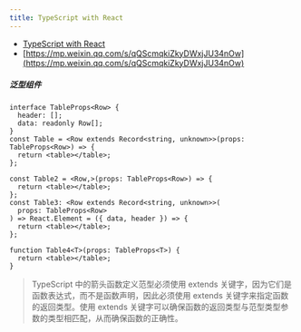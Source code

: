 ```yaml
---
title: TypeScript with React
---
```


- [TypeScript with React](https://react-typescript-cheatsheet.netlify.app/docs/basic/setup)
- [https://mp.weixin.qq.com/s/qQScmqkiZkyDWxjJU34nOw](https://mp.weixin.qq.com/s/qQScmqkiZkyDWxjJU34nOw)

##### 泛型组件

```tsx
interface TableProps<Row> {
  header: [];
  data: readonly Row[];
}
const Table = <Row extends Record<string, unknown>>(props: TableProps<Row>) => {
  return <table></table>;
};

const Table2 = <Row,>(props: TableProps<Row>) => {
  return <table></table>;
};
const Table3: <Row extends Record<string, unknown>>(
  props: TableProps<Row>
) => React.Element = ({ data, header }) => {
  return <table></table>;
};

function Table4<T>(props: TableProps<T>) {
  return <table></table>;
}
```

> TypeScript 中的箭头函数定义范型必须使用 extends 关键字，因为它们是函数表达式，而不是函数声明，因此必须使用 extends 关键字来指定函数的返回类型。使用 extends 关键字可以确保函数的返回类型与范型类型参数的类型相匹配，从而确保函数的正确性。
